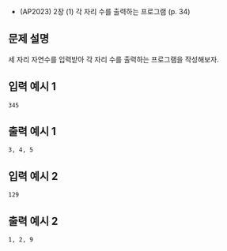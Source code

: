 - (AP2023) 2장 (1) 각 자리 수를 출력하는 프로그램 (p. 34)
## 문제 설명
세 자리 자연수를 입력받아 각 자리 수를 출력하는 프로그램을 작성해보자.

## 입력 예시 1
```345```

## 출력 예시 1
```3, 4, 5```

## 입력 예시 2
```129```

## 출력 예시 2
```1, 2, 9```
